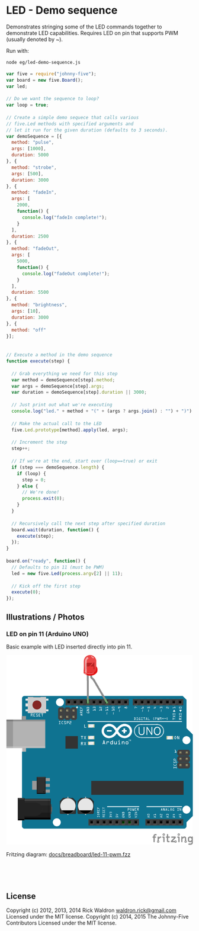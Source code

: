 <!--remove-start-->

# LED - Demo sequence


Demonstrates stringing some of the LED commands together to demonstrate LED capabilities. Requires LED on pin that supports PWM (usually denoted by ~).


Run with:
```bash
node eg/led-demo-sequence.js
```

<!--remove-end-->

```javascript
var five = require("johnny-five");
var board = new five.Board();
var led;

// Do we want the sequence to loop?
var loop = true;

// Create a simple demo sequece that calls various
// five.Led methods with specified arguments and
// let it run for the given duration (defaults to 3 seconds).
var demoSequence = [{
  method: "pulse",
  args: [1000],
  duration: 5000
}, {
  method: "strobe",
  args: [500],
  duration: 3000
}, {
  method: "fadeIn",
  args: [
    2000,
    function() {
      console.log("fadeIn complete!");
    }
  ],
  duration: 2500
}, {
  method: "fadeOut",
  args: [
    5000,
    function() {
      console.log("fadeOut complete!");
    }
  ],
  duration: 5500
}, {
  method: "brightness",
  args: [10],
  duration: 3000
}, {
  method: "off"
}];


// Execute a method in the demo sequence
function execute(step) {

  // Grab everything we need for this step
  var method = demoSequence[step].method;
  var args = demoSequence[step].args;
  var duration = demoSequence[step].duration || 3000;

  // Just print out what we're executing
  console.log("led." + method + "(" + (args ? args.join() : "") + ")");

  // Make the actual call to the LED
  five.Led.prototype[method].apply(led, args);

  // Increment the step
  step++;

  // If we're at the end, start over (loop==true) or exit
  if (step === demoSequence.length) {
    if (loop) {
      step = 0;
    } else {
      // We're done!
      process.exit(0);
    }
  }

  // Recursively call the next step after specified duration
  board.wait(duration, function() {
    execute(step);
  });
}

board.on("ready", function() {
  // Defaults to pin 11 (must be PWM)
  led = new five.Led(process.argv[2] || 11);

  // Kick off the first step
  execute(0);
});

```


## Illustrations / Photos


### LED on pin 11 (Arduino UNO)


Basic example with LED inserted directly into pin 11.


![docs/breadboard/led-11-pwm.png](breadboard/led-11-pwm.png)<br>

Fritzing diagram: [docs/breadboard/led-11-pwm.fzz](breadboard/led-11-pwm.fzz)

&nbsp;





&nbsp;

<!--remove-start-->

## License
Copyright (c) 2012, 2013, 2014 Rick Waldron <waldron.rick@gmail.com>
Licensed under the MIT license.
Copyright (c) 2014, 2015 The Johnny-Five Contributors
Licensed under the MIT license.

<!--remove-end-->
